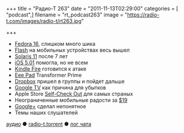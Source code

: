 +++
title = "Радио-Т 263"
date = "2011-11-13T02:29:00"
categories = [ "podcast",]
filename = "rt_podcast263"
image = "https://radio-t.com/images/radio-t/rt263.jpg"

+++

- [Fedora 16](http://www.pcworld.com/businesscenter/article/243189/six_good_reasons_to_try_fedora_16.html), слишком много шика
- [Flash](http://www.engadget.com/2011/11/11/adobe-product-manager-fingers-apple-for-death-of-flash-player-fo/) на мобильных устройствах весь вышел
- [Solaris 11](http://www.opennet.ru/opennews/art.shtml?num=32267) после 7 лет
- [iOS 5.01](http://www.forbes.com/sites/briancaulfield/2011/11/11/complaints-continue-after-apple-software-update/) помогла, но не всем
- [Kindle Fire](http://www.readwriteweb.com/archives/how_the_kindle_fire_will_attack_the_ipad_newsstand.php) готовится к атаке
- [Eee Pad](http://campuslife.asus.com/index/4946/asus-announces-the-eee-pad-transformer-prime/) Transformer Prime
- [Dropbox](http://blog.dropbox.com/?p=933) пришел в группы и пойдет дальше
- [Google TV](http://www.theverge.com/2011/11/10/2553406/logitech-ceo-google-tv-cost-us-dearly-no-revue-replacement-coming) как причина для убытков
- Apple Store [Self-Check Out](http://techland.time.com/2011/11/11/apple-store-self-check-out-shopping-perfected/) для самых страных
- Неограниченные мобильные радости за [$19](http://techcrunch.com/2011/11/07/republic-wireless-officially-unveils-19month-service-unlimited-everything-no-contracts/)
- [Google+](http://www.slate.com/articles/technology/technology/2011/11/google_had_a_chance_to_compete_with_facebook_not_anymore_.html) сделал непонятное
- Темы наших слушателей

[аудио](http://archive.rucast.net/radio-t/media/rt_podcast263.mp3) ● [radio-t.torrent](http://www.radio-t.com/torrents/rt_podcast263.mp3.torrent) ● [лог чата](http://chat.radio-t.com/logs/radio-t-263.html)<audio src="http://archive.rucast.net/radio-t/media/rt_podcast263.mp3" preload="none"></audio>